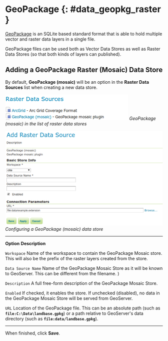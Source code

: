 # GeoPackage {: #data_geopkg_raster }

[GeoPackage](http://www.opengeospatial.org/projects/groups/geopackageswg/) is an SQLite based standard format that is able to hold multiple vector and raster data layers in a single file.

GeoPackage files can be used both as Vector Data Stores as well as Raster Data Stores (so that both kinds of layers can published).

## Adding a GeoPackage Raster (Mosaic) Data Store

By default, **GeoPackage (mosaic)** will be an option in the **Raster Data Sources** list when creating a new data store.

![](images/geopackagemosaiccreate.png)
*GeoPackage (mosaic) in the list of raster data stores*

![](images/geopackagemosaicconfigure.png)
*Configuring a GeoPackage (mosaic) data store*

  -------------------- -----------------------------------------------------------------------------------------------------------------------------------------------------------------------------------------------------------
  **Option**           **Description**

  `Workspace`          Name of the workspace to contain the GeoPackage Mosaic store. This will also be the prefix of the raster layers created from the store.

  `Data Source Name`   Name of the GeoPackage Mosaic Store as it will be known to GeoServer. This can be different from the filename. )

  `Description`        A full free-form description of the GeoPackage Mosaic Store.

  `Enabled`            If checked, it enables the store. If unchecked (disabled), no data in the GeoPackage Mosaic Store will be served from GeoServer.

  `URL`                Location of the GeoPackage file. This can be an absolute path (such as **`file:C:\Data\landbase.gpkg`**) or a path relative to GeoServer's data directory (such as **`file:data/landbase.gpkg`**).
  -------------------- -----------------------------------------------------------------------------------------------------------------------------------------------------------------------------------------------------------

When finished, click **Save**.

